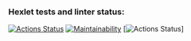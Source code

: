 ### Hexlet tests and linter status:
[![Actions Status](https://github.com/kukhmax/python-project-lvl1/workflows/hexlet-check/badge.svg)](https://github.com/kukhmax/python-project-lvl1/actions)
[![Maintainability](https://api.codeclimate.com/v1/badges/a99a88d28ad37a79dbf6/maintainability)](https://codeclimate.com/github/codeclimate/codeclimate/maintainability)
[![Actions Status](https://github.com/kukhmax/python-project-lvl1/actions/workflows/python-package.yml/badge.svg)]
